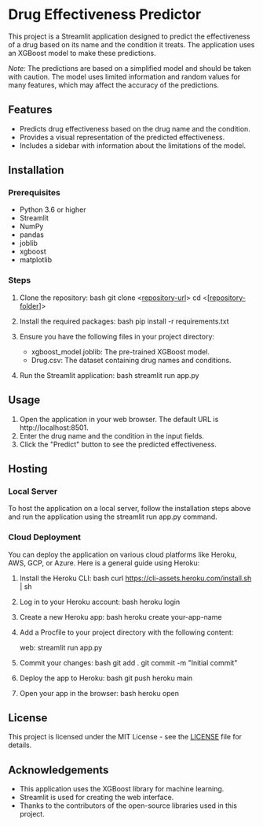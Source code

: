 
# Drug Effectiveness Predictor

This project is a Streamlit application designed to predict the effectiveness of a drug based on its name and the condition it treats. The application uses an XGBoost model to make these predictions. 

*Note:* The predictions are based on a simplified model and should be taken with caution. The model uses limited information and random values for many features, which may affect the accuracy of the predictions.

## Features

- Predicts drug effectiveness based on the drug name and the condition.
- Provides a visual representation of the predicted effectiveness.
- Includes a sidebar with information about the limitations of the model.

## Installation

### Prerequisites

- Python 3.6 or higher
- Streamlit
- NumPy
- pandas
- joblib
- xgboost
- matplotlib

### Steps

1. Clone the repository:
   bash
    git clone <[repository-url](https://github.com/francesseyram/Intro-To-AI-Final-Project.git)>
    cd <[[repository-folder](https://github.com/francesseyram/Intro-To-AI-Final-Project/tree/main)]>

2. Install the required packages:
   bash
   pip install -r requirements.txt
   

3. Ensure you have the following files in your project directory:
   - xgboost_model.joblib: The pre-trained XGBoost model.
   - Drug.csv: The dataset containing drug names and conditions.

4. Run the Streamlit application:
   bash
   streamlit run app.py
   

## Usage

1. Open the application in your web browser. The default URL is http://localhost:8501.
2. Enter the drug name and the condition in the input fields.
3. Click the "Predict" button to see the predicted effectiveness.

## Hosting

### Local Server

To host the application on a local server, follow the installation steps above and run the application using the streamlit run app.py command.

### Cloud Deployment

You can deploy the application on various cloud platforms like Heroku, AWS, GCP, or Azure. Here is a general guide using Heroku:

1. Install the Heroku CLI:
   bash
   curl https://cli-assets.heroku.com/install.sh | sh
   

2. Log in to your Heroku account:
   bash
   heroku login
   

3. Create a new Heroku app:
   bash
   heroku create your-app-name
   

4. Add a Procfile to your project directory with the following content:
   
   web: streamlit run app.py
   

5. Commit your changes:
   bash
   git add .
   git commit -m "Initial commit"
   

6. Deploy the app to Heroku:
   bash
   git push heroku main
   

7. Open your app in the browser:
   bash
   heroku open
   

## License

This project is licensed under the MIT License - see the [LICENSE](LICENSE) file for details.

## Acknowledgements

- This application uses the XGBoost library for machine learning.
- Streamlit is used for creating the web interface.
- Thanks to the contributors of the open-source libraries used in this project.
